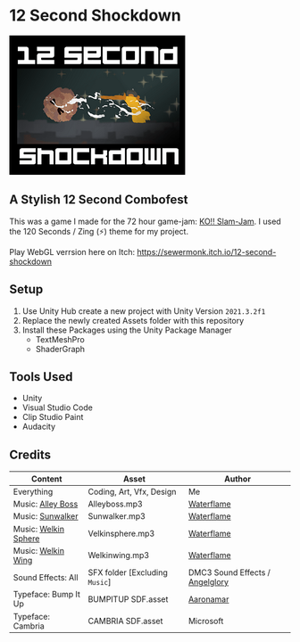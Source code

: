 # 12 Second Shockdown
![Game Logo](Art/Logo.png)


## A Stylish 12 Second Combofest
This was a game I made for the 72 hour game-jam: [KO!! Slam-Jam](https://itch.io/jam/ko-slam-jam). I used the 120 Seconds / Zing (⚡) theme for my project.

Play WebGL verrsion here on Itch: https://sewermonk.itch.io/12-second-shockdown


## Setup
1. Use Unity Hub create a new project with Unity Version `2021.3.2f1`
2. Replace the newly created Assets folder with this repository
3. Install these Packages using the Unity Package Manager
   - TextMeshPro
   - ShaderGraph


## Tools Used
- Unity
- Visual Studio Code
- Clip Studio Paint
- Audacity


## Credits
| Content                                                             | Asset                          | Author                                                                                 |
| ------------------------------------------------------------------- | ------------------------------ | -------------------------------------------------------------------------------------- |
| Everything                                                          | Coding, Art, Vfx, Design       | Me                                                                                     |
| Music: [Alley Boss](https://www.youtube.com/watch?v=i7qdjDqi8fk)    | Alleyboss.mp3                  | [Waterflame](https://www.youtube.com/@WaterflameMusic)                                 |
| Music: [Sunwalker](https://www.youtube.com/watch?v=NA2KtP7xu6U)     | Sunwalker.mp3                  | [Waterflame](https://www.youtube.com/@WaterflameMusic)                                 |
| Music: [Welkin Sphere](https://www.youtube.com/watch?v=ZSpWtiGTLEs) | Velkinsphere.mp3               | [Waterflame](https://www.youtube.com/@WaterflameMusic)                                 |
| Music: [Welkin Wing](https://www.youtube.com/watch?v=Pb9CaBuVt0g)   | Welkinwing.mp3                 | [Waterflame](https://www.youtube.com/@WaterflameMusic)                                 |
| Sound Effects: All                                                  | SFX folder [Excluding `Music`] | DMC3 Sound Effects / [Angelglory](https://www.sounds-resource.com/playstation_2/dmc3/) |
| Typeface: Bump It Up                                                | BUMPITUP SDF.asset             | [Aaronamar](https://fontstruct.com/fontstructions/show/155156/bump_it_up)              |
| Typeface: Cambria                                                   | CAMBRIA SDF.asset              | Microsoft                                                                              |
